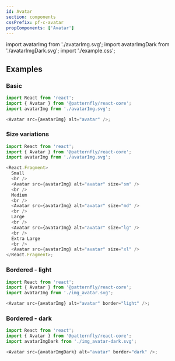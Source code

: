 ```yaml
---
id: Avatar
section: components
cssPrefix: pf-c-avatar
propComponents: ['Avatar']
---
```


import avatarImg from './avatarImg.svg';
import avatarImgDark from './avatarImgDark.svg';
import './example.css';

## Examples

### Basic

```ts
import React from 'react';
import { Avatar } from '@patternfly/react-core';
import avatarImg from './avatarImg.svg';

<Avatar src={avatarImg} alt="avatar" />;
```

### Size variations

```ts
import React from 'react';
import { Avatar } from '@patternfly/react-core';
import avatarImg from './avatarImg.svg';

<React.Fragment>
  Small
  <br />
  <Avatar src={avatarImg} alt="avatar" size="sm" />
  <br />
  Medium
  <br />
  <Avatar src={avatarImg} alt="avatar" size="md" />
  <br />
  Large
  <br />
  <Avatar src={avatarImg} alt="avatar" size="lg" />
  <br />
  Extra Large
  <br />
  <Avatar src={avatarImg} alt="avatar" size="xl" />
</React.Fragment>;
```

### Bordered - light

```ts
import React from 'react';
import { Avatar } from '@patternfly/react-core';
import avatarImg from './img_avatar.svg';

<Avatar src={avatarImg} alt="avatar" border="light" />;
```

### Bordered - dark

```ts
import React from 'react';
import { Avatar } from '@patternfly/react-core';
import avatarImgDark from './img_avatar-dark.svg';

<Avatar src={avatarImgDark} alt="avatar" border="dark" />;
```
